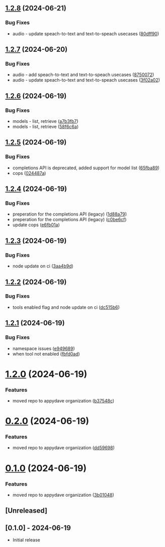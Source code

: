 ## [1.2.8](https://github.com/appydave/openai_101/compare/v1.2.7...v1.2.8) (2024-06-21)


### Bug Fixes

* audio - update speach-to-text and text-to-speach usecases ([80dff90](https://github.com/appydave/openai_101/commit/80dff9089e15b233a69dd06a3d2047c0b9cc388d))

## [1.2.7](https://github.com/appydave/openai_101/compare/v1.2.6...v1.2.7) (2024-06-20)


### Bug Fixes

* audio - add speach-to-text and text-to-speach usecases ([8750072](https://github.com/appydave/openai_101/commit/87500720de3b6bbd59a708c3d449424cb42b5f11))
* audio - update speach-to-text and text-to-speach usecases ([3f02a02](https://github.com/appydave/openai_101/commit/3f02a02848e62ccf8b5aa71e214622d4f1433c11))

## [1.2.6](https://github.com/appydave/openai_101/compare/v1.2.5...v1.2.6) (2024-06-19)


### Bug Fixes

* models - list, retrieve ([a7b3fb7](https://github.com/appydave/openai_101/commit/a7b3fb72b3cfb30803de7ba3ad60f46c58000bd3))
* models - list, retrieve ([58f6c6a](https://github.com/appydave/openai_101/commit/58f6c6a1fb0fcaf5db0587392f7a22224c1463e1))

## [1.2.5](https://github.com/appydave/openai_101/compare/v1.2.4...v1.2.5) (2024-06-19)


### Bug Fixes

* completions API is deprecated, added support for model list ([65fba89](https://github.com/appydave/openai_101/commit/65fba896ace6c635d8a9a444c57f59534f9005b2))
* cops ([024487a](https://github.com/appydave/openai_101/commit/024487a539d64530f633baacbd37946774dd89db))

## [1.2.4](https://github.com/appydave/openai_101/compare/v1.2.3...v1.2.4) (2024-06-19)


### Bug Fixes

* preperation for the completions API (legacy) ([1d88a79](https://github.com/appydave/openai_101/commit/1d88a799aaa489de107ae22f0033316aabb754f1))
* preperation for the completions API (legacy) ([c0be6cf](https://github.com/appydave/openai_101/commit/c0be6cf3fdd2431e9ec3b1254c4879ad667efa13))
* update cops ([e6fb01a](https://github.com/appydave/openai_101/commit/e6fb01a07eb4864f1eeab5cbf9975524274462a6))

## [1.2.3](https://github.com/appydave/openai_101/compare/v1.2.2...v1.2.3) (2024-06-19)


### Bug Fixes

* node update on ci ([3aa4b9d](https://github.com/appydave/openai_101/commit/3aa4b9dc783f5ef1d47c2583c6c988446c472a05))

## [1.2.2](https://github.com/appydave/openai_101/compare/v1.2.1...v1.2.2) (2024-06-19)


### Bug Fixes

* tools enabled flag and node update on ci ([dc515b6](https://github.com/appydave/openai_101/commit/dc515b6d004d4399f6312ef8355102bd8882d977))

## [1.2.1](https://github.com/appydave/openai_101/compare/v1.2.0...v1.2.1) (2024-06-19)


### Bug Fixes

* namespace issues ([e949689](https://github.com/appydave/openai_101/commit/e949689d69f49bf0874e31174acef977816aa43c))
* when tool not enabled ([fbfd0ad](https://github.com/appydave/openai_101/commit/fbfd0ad478c05e416cc72163a3300efa89acdd86))

# [1.2.0](https://github.com/appydave/openai_101/compare/v1.1.0...v1.2.0) (2024-06-19)


### Features

* moved repo to appydave organization ([b37548c](https://github.com/appydave/openai_101/commit/b37548ca75e2e25b8f3c08cf22801ef1f6d1d631))

# [0.2.0](https://github.com/appydave/openai_101/compare/v0.1.0...v0.2.0) (2024-06-19)


### Features

* moved repo to appydave organization ([dd59698](https://github.com/appydave/openai_101/commit/dd596981dc69723a1c59b53db845f29d616f0540))

# [0.1.0](https://github.com/appydave/openai_101/compare/v0.0.1...v0.1.0) (2024-06-19)


### Features

* moved repo to appydave organization ([3b01048](https://github.com/appydave/openai_101/commit/3b01048e2e0f381a6ab5bc0a7cfb4cedd83da88f))

## [Unreleased]

## [0.1.0] - 2024-06-19

- Initial release
